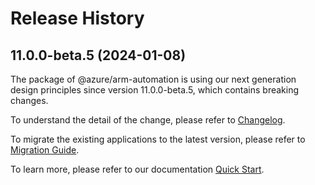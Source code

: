 # Release History
    
## 11.0.0-beta.5 (2024-01-08)

The package of @azure/arm-automation is using our next generation design principles since version 11.0.0-beta.5, which contains breaking changes.

To understand the detail of the change, please refer to [Changelog](https://aka.ms/js-track2-changelog).

To migrate the existing applications to the latest version, please refer to [Migration Guide](https://aka.ms/js-track2-migration-guide).

To learn more, please refer to our documentation [Quick Start](https://aka.ms/js-track2-quickstart).
